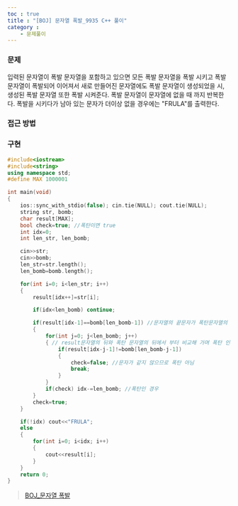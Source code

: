 ```yaml
---
toc : true
title : "[BOJ] 문자열 폭발_9935 C++ 풀이"
category : 
    - 문제풀이
--- 
```


### 문제
입력된 문자열이 폭발 문자열을 포함하고 있으면 모든 폭발 문자열을 폭발 시키고 폭발 문자열이 폭발되어 이어져서 새로 만들어진 문자열에도 폭발 문자열이 생성되었을 시, 생성된 폭발 문자열 또한 폭발 시켜준다. 폭발 문자열이 문자열에 없을 때 까지 반복한다. 폭발을 시키다가 남아 있는 문자가 더이상 없을 경우에는 "FRULA"를 출력한다.

### 접근 방법


### 구현

``` cpp
#include<iostream>
#include<string>
using namespace std;
#define MAX 1000001

int main(void)
{
    ios::sync_with_stdio(false); cin.tie(NULL); cout.tie(NULL);
    string str, bomb;
    char result[MAX];
    bool check=true; //폭탄이면 true
    int idx=0;
    int len_str, len_bomb;

    cin>>str;
    cin>>bomb;
    len_str=str.length();
    len_bomb=bomb.length();

    for(int i=0; i<len_str; i++)
    {
        result[idx++]=str[i];

        if(idx<len_bomb) continue; 

        if(result[idx-1]==bomb[len_bomb-1]) //문자열의 끝문자가 폭탄문자열의 끝 문자와 같은경우 폭탄으로 의심하고 확인 처리
        {
            for(int j=0; j<len_bomb; j++)
            { // result문자열의 뒤와 폭탄 문자열의 뒤에서 부터 비교해 가며 폭탄 인지 확인
                if(result[idx-j-1]!=bomb[len_bomb-j-1])
                {
                    check=false; //문자가 같지 않으므로 폭탄 아님
                    break;
                }
            }
            if(check) idx-=len_bomb; //폭탄인 경우
        }
        check=true;
    }

    if(!idx) cout<<"FRULA";
    else
    {
        for(int i=0; i<idx; i++)
        {
            cout<<result[i];
        }
    }
    return 0;
}
```

>[BOJ_문자열 폭발](https://www.acmicpc.net/problem/9935)